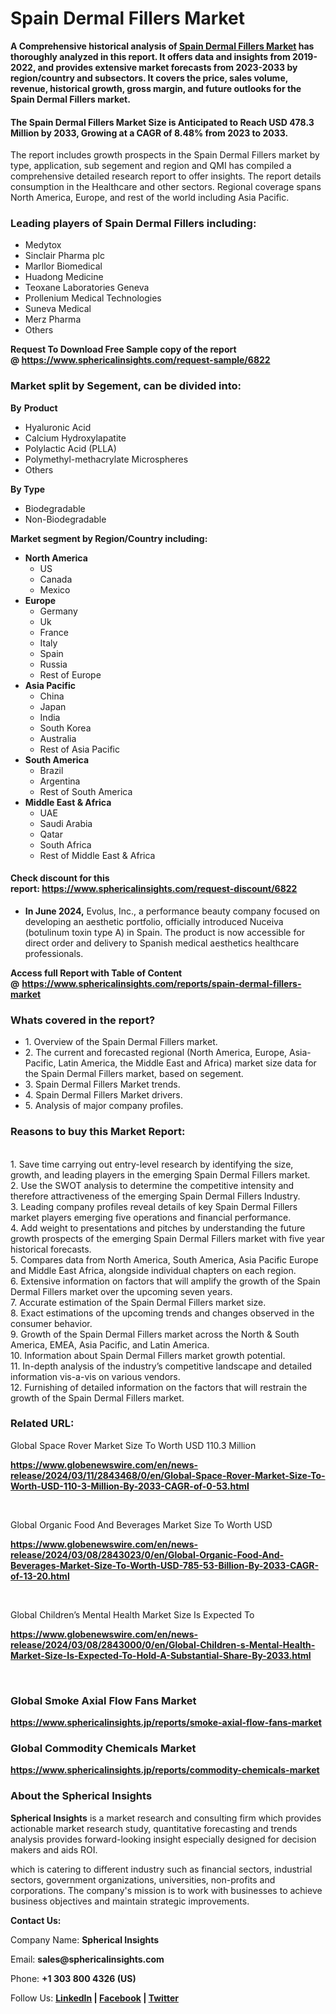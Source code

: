 <h1 class="news-post-title">Spain Dermal Fillers Market</h1>
<p><strong>A Comprehensive historical analysis of&nbsp;<a href="https://www.sphericalinsights.com/reports/spain-dermal-fillers-market" target="_blank" rel="noreferrer noopener">Spain Dermal Fillers Market</a>&nbsp;has thoroughly analyzed in this report. It offers data and insights from 2019-2022, and provides extensive market forecasts from 2023-2033 by region/country and subsectors. It covers the price, sales volume, revenue, historical growth, gross margin, and future outlooks for the Spain Dermal Fillers market.</strong></p>
<h4><strong>The Spain Dermal Fillers Market Size is Anticipated to Reach USD 478.3 Million by 2033, Growing at a CAGR of 8.48% from 2023 to 2033.</strong></h4>
<p>The report includes growth prospects in the&nbsp;Spain Dermal Fillers market by type, application, sub segement and region and QMI has compiled a comprehensive detailed research report to offer insights. The report details consumption in the Healthcare and other sectors. Regional coverage spans North America, Europe, and rest of the world including Asia Pacific.</p>
<h3><strong>Leading players of Spain Dermal Fillers including:</strong></h3>
<ul>
<li>Medytox</li>
<li>Sinclair Pharma plc</li>
<li>Marllor Biomedical</li>
<li>Huadong Medicine</li>
<li>Teoxane Laboratories Geneva</li>
<li>Prollenium Medical Technologies</li>
<li>Suneva Medical</li>
<li>Merz Pharma</li>
<li>Others</li>
</ul>
<p><strong>Request To Download Free Sample copy of the report @&nbsp;<a href="https://www.sphericalinsights.com/request-sample/6822">https://www.sphericalinsights.com/request-sample/6822</a></strong></p>
<h3><strong>Market split by Segement, can be divided into:</strong></h3>
<p><strong>By</strong>&nbsp;<strong>Product</strong></p>
<ul>
<li>Hyaluronic Acid</li>
<li>Calcium Hydroxylapatite</li>
<li>Polylactic Acid (PLLA)</li>
<li>Polymethyl-methacrylate Microspheres</li>
<li>Others</li>
</ul>
<p><strong>By</strong><strong>&nbsp;Type</strong></p>
<ul>
<li>Biodegradable</li>
<li>Non-Biodegradable</li>
</ul>
<p><strong>Market segment by Region/Country including:</strong></p>
<ul>
<li><strong>North America</strong>
<ul>
<li>US</li>
<li>Canada</li>
<li>Mexico</li>
</ul>
</li>
<li><strong>Europe</strong>
<ul>
<li>Germany</li>
<li>Uk</li>
<li>France</li>
<li>Italy</li>
<li>Spain</li>
<li>Russia</li>
<li>Rest of Europe</li>
</ul>
</li>
<li><strong>Asia Pacific</strong>
<ul>
<li>China</li>
<li>Japan</li>
<li>India</li>
<li>South Korea</li>
<li>Australia</li>
<li>Rest of Asia Pacific</li>
</ul>
</li>
<li><strong>South America</strong>
<ul>
<li>Brazil</li>
<li>Argentina</li>
<li>Rest of South America</li>
</ul>
</li>
<li><strong>Middle East &amp; Africa</strong>
<ul>
<li>UAE</li>
<li>Saudi Arabia</li>
<li>Qatar</li>
<li>South Africa</li>
<li>Rest of Middle East &amp; Africa</li>
</ul>
</li>
</ul>
<h4>Check discount for this report:&nbsp;<a href="https://www.sphericalinsights.com/request-discount/6822">https://www.sphericalinsights.com/request-discount/6822</a></h4>
<ul>
<li><strong>In June 2024,</strong>&nbsp;Evolus, Inc., a performance beauty company focused on developing an aesthetic portfolio, officially introduced Nuceiva (botulinum toxin type A) in Spain. The product is now accessible for direct order and delivery to Spanish medical aesthetics healthcare professionals.</li>
</ul>
<p><strong>Access full Report with Table of Content @</strong>&nbsp;<strong><a href="https://www.sphericalinsights.com/reports/spain-dermal-fillers-market">https://www.sphericalinsights.com/reports/spain-dermal-fillers-market</a>&nbsp;</strong></p>
<h3><strong>Whats covered in the report?</strong></h3>
<ul>
<li>1. Overview of the Spain Dermal Fillers market.</li>
<li>2. The current and forecasted regional (North America, Europe, Asia-Pacific, Latin America, the Middle East and Africa) market size data for the Spain Dermal Fillers market, based on segement.</li>
<li>3. Spain Dermal Fillers Market trends.</li>
<li>4. Spain Dermal Fillers Market drivers.</li>
<li>5. Analysis of major company profiles.</li>
</ul>
<h3><strong>Reasons to buy this Market Report:</strong></h3>
<p><br />1. Save time carrying out entry-level research by identifying the size, growth, and leading players in the emerging Spain Dermal Fillers market.<br />2. Use the SWOT analysis to determine the competitive intensity and therefore attractiveness of the emerging Spain Dermal Fillers Industry.<br />3. Leading company profiles reveal details of key Spain Dermal Fillers market players emerging five operations and financial performance.<br />4. Add weight to presentations and pitches by understanding the future growth prospects of the emerging Spain Dermal Fillers market with five year historical forecasts.<br />5. Compares data from North America, South America, Asia Pacific Europe and Middle East Africa, alongside individual chapters on each region.<br />6. Extensive information on factors that will amplify the growth of the Spain Dermal Fillers market over the upcoming seven years.<br />7. Accurate estimation of the&nbsp;Spain Dermal Fillers market size.<br />8. Exact estimations of the upcoming trends and changes observed in the consumer behavior.<br />9. Growth of the&nbsp;Spain Dermal Fillers market across the North &amp; South America, EMEA, Asia Pacific, and Latin America.<br />10. Information about Spain Dermal Fillers market growth potential.<br />11. In-depth analysis of the industry&rsquo;s competitive landscape and detailed information vis-a-vis on various vendors.<br />12. Furnishing of detailed information on the factors that will restrain the growth of the Spain Dermal Fillers market.</p>
<h3><strong>Related URL:</strong></h3>
<p>Global Space Rover Market Size To Worth USD 110.3 Million</p>
<p><strong><a href="https://www.globenewswire.com/en/news-release/2024/03/11/2843468/0/en/Global-Space-Rover-Market-Size-To-Worth-USD-110-3-Million-By-2033-CAGR-of-0-53.html">https://www.globenewswire.com/en/news-release/2024/03/11/2843468/0/en/Global-Space-Rover-Market-Size-To-Worth-USD-110-3-Million-By-2033-CAGR-of-0-53.html</a>&nbsp;</strong></p>
<p>&nbsp;</p>
<p>Global Organic Food And Beverages Market Size To Worth USD</p>
<p><strong><a href="https://www.globenewswire.com/en/news-release/2024/03/08/2843023/0/en/Global-Organic-Food-And-Beverages-Market-Size-To-Worth-USD-785-53-Billion-By-2033-CAGR-of-13-20.html">https://www.globenewswire.com/en/news-release/2024/03/08/2843023/0/en/Global-Organic-Food-And-Beverages-Market-Size-To-Worth-USD-785-53-Billion-By-2033-CAGR-of-13-20.html</a>&nbsp;</strong></p>
<p>&nbsp;</p>
<p>Global Children&rsquo;s Mental Health Market Size Is Expected To</p>
<p><strong><a href="https://www.globenewswire.com/en/news-release/2024/03/08/2843000/0/en/Global-Children-s-Mental-Health-Market-Size-Is-Expected-To-Hold-A-Substantial-Share-By-2033.html">https://www.globenewswire.com/en/news-release/2024/03/08/2843000/0/en/Global-Children-s-Mental-Health-Market-Size-Is-Expected-To-Hold-A-Substantial-Share-By-2033.html</a>&nbsp;</strong></p>
<p>&nbsp;</p>
<h3><strong>Global Smoke Axial Flow Fans Market&nbsp;</strong></h3>
<p><strong><a href="https://www.sphericalinsights.jp/reports/smoke-axial-flow-fans-market">https://www.sphericalinsights.jp/reports/smoke-axial-flow-fans-market</a>&nbsp;</strong></p>
<h3><strong>Global Commodity Chemicals Market</strong></h3>
<p><strong><a href="https://www.sphericalinsights.jp/reports/commodity-chemicals-market">https://www.sphericalinsights.jp/reports/commodity-chemicals-market</a>&nbsp;</strong></p>
<h3><strong>About the Spherical Insights</strong></h3>
<p><strong>Spherical Insights</strong>&nbsp;is a market research and consulting firm which provides actionable market research study, quantitative forecasting and trends analysis provides forward-looking insight especially designed for decision makers and aids ROI.</p>
<p>which is catering to different industry such as financial sectors, industrial sectors, government organizations, universities, non-profits and corporations. The company's mission is to work with businesses to achieve business objectives and maintain strategic improvements.</p>
<p><strong>Contact Us:</strong></p>
<p>Company Name:&nbsp;<strong>Spherical Insights</strong></p>
<p>Email:&nbsp;<strong>sales@sphericalinsights.com</strong></p>
<p>Phone:&nbsp;<strong>+1 303 800 4326 (US)</strong></p>
<p>Follow Us:&nbsp;<strong><a href="https://www.linkedin.com/company/spherical-insight/"><u>LinkedIn</u></a>&nbsp;|&nbsp;<a href="https://www.facebook.com/sphericalinsights22"><u>Facebook</u></a>&nbsp;|&nbsp;<a href="https://twitter.com/SInsights_US"><u>Twitter</u></a></strong></p>
